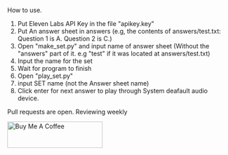 How to use. 
1. Put Eleven Labs API Key in the file "apikey.key"
2. Put An answer sheet in answers (e.g, the contents of answers/test.txt:
Question 1 is A.
Question 2 is C.)
3. Open "make_set.py" and input name of answer sheet (Without the "answers" part of it. e.g "test" if it was located at answers/test.txt)
4. Input the name for the set
5. Wait for program to finish
6. Open "play_set.py"
7. input SET name (not the Answer sheet name)
8. Click enter for next answer to play through System deafault audio device.

Pull requests are open. Reviewing weekly

<a href="https://www.buymeacoffee.com/Jacobstrelnikov" target="_blank"><img src="https://cdn.buymeacoffee.com/buttons/v2/default-violet.png" alt="Buy Me A Coffee" style="height: 60px !important;width: 217px !important;" ></a>
